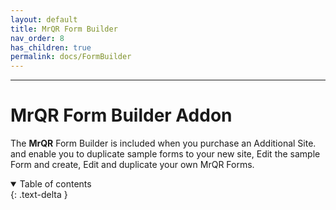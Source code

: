 ```yaml
---
layout: default
title: MrQR Form Builder
nav_order: 8
has_children: true
permalink: docs/FormBuilder
---
```

---
# **MrQR** Form Builder Addon
The  **MrQR** Form Builder is included when you purchase an Additional Site. and enable you to duplicate sample forms to your new site, Edit the sample Form and create, Edit and duplicate your own MrQR Forms.

<details open markdown="block">
  <summary>
    Table of contents
  </summary>
  {: .text-delta }
</details>

